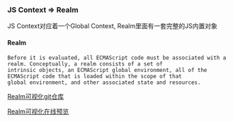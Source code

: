 ### JS Context => Realm

JS Context对应着一个Global Context, Realm里面有一套完整的JS内置对象

#### Realm

```
Before it is evaluated, all ECMAScript code must be associated with a realm. Conceptually, a realm consists of a set of
intrinsic objects, an ECMAScript global environment, all of the ECMAScript code that is loaded within the scope of that
global environment, and other associated state and resources.
```
[Realm可视化git仓库](https://github.com/isPlaying/realm-visualiazation)

[Realm可视化在线预览](200125.xyz:10080)